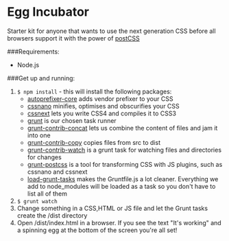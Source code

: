 # Egg Incubator
Starter kit for anyone that wants to use the next generation CSS before all browsers support it with the power of [postCSS](https://github.com/postcss/postcss "postCSS")

###Requirements:
- Node.js

###Get up and running: 
1. `$ npm install` - this will install the following packages:
	- [autoprefixer-core](https://github.com/postcss/autoprefixer-core) adds vendor prefixer to your CSS
    - [cssnano](https://github.com/ben-eb/cssnano) minifies, optimises and obscurifies your CSS
    - [cssnext](https://github.com/cssnext/cssnext) lets you write CSS4 and compiles it to CSS3
    - [grunt](http://gruntjs.com/) is our chosen task runner
    - [grunt-contrib-concat](https://github.com/gruntjs/grunt-contrib-concat) lets us combine the content of files and jam it into one
    - [grunt-contrib-copy](https://github.com/gruntjs/grunt-contrib-copy) copies files from src to dist
    - [grunt-contrib-watch](https://github.com/gruntjs/grunt-contrib-watch) is a grunt task for watching files and directories for changes
    - [grunt-postcss](https://github.com/nDmitry/grunt-postcss) is a tool for transforming CSS with JS plugins, such as cssnano and cssnext
    - [load-grunt-tasks](https://github.com/sindresorhus/load-grunt-tasks) makes the Gruntfile.js a lot cleaner. Everything we add to node_modules will be loaded as a task so you don't have to list all of them
3. `$ grunt watch`
4. Change something in a CSS,HTML or JS file and let the Grunt tasks create the /dist directory
5. Open /dist/index.html in a browser. If you see the text "It's working" and a spinning egg at the bottom of the screen you're all set!

